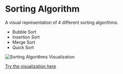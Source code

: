 # Sorting Algorithm

A visual representation of 4 different sorting algorithms.

- Bubble Sort
- Insertion Sort
- Merge Sort
- Quick Sort

![Sorting Algorithms Visualization](https://github.com/dit-brugernavn/repo-navn/path-to-image.png)

[Try the visualization here](https://github.com/dit-brugernavn/repo-navn)
